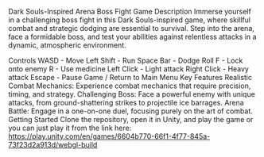Dark Souls-Inspired Arena Boss Fight Game
Description
Immerse yourself in a challenging boss fight in this Dark Souls-inspired game, where skillful combat and strategic dodging are essential to survival. Step into the arena, face a formidable boss, and test your abilities against relentless attacks in a dynamic, atmospheric environment.

Controls
WASD - Move
Left Shift - Run
Space Bar - Dodge Roll
F - Lock onto enemy
R - Use medicine
Left Click - Light attack
Right Click - Heavy attack
Escape - Pause Game / Return to Main Menu
Key Features
Realistic Combat Mechanics: Experience combat mechanics that require precision, timing, and strategy.
Challenging Boss: Face a powerful enemy with unique attacks, from ground-shattering strikes to projectile ice barrages.
Arena Battle: Engage in a one-on-one duel, focusing purely on the art of combat.
Getting Started
Clone the repository, open it in Unity, and play the game or you can just play it from the link here:
https://play.unity.com/en/games/6604b770-66f1-4f77-845a-73f23d2a913d/webgl-build
